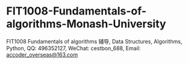 # FIT1008-Fundamentals-of-algorithms-Monash-University
FIT1008 Fundamentals of algorithms 辅导, Data Structures, Algorithms, Python, QQ: 496352127, WeChat: cestbon_688, Email: accoder_overseas@163.com
